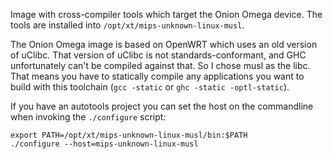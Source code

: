 Image with cross-compiler tools which target the Onion Omega device.
The tools are installed into `/opt/xt/mips-unknown-linux-musl`.

The Onion Omega image is based on OpenWRT which uses an old version
of uClibc. That version of uClibc is not standards-conformant, and GHC
unfortunately can't be compiled against that. So I chose musl as the
libc. That means you have to statically compile any applications you
want to build with this toolchain (`gcc -static` or
`ghc -static -optl-static`).

If you have an autotools project you can set the host on the commandline
when invoking the `./configure` script:

```
export PATH=/opt/xt/mips-unknown-linux-musl/bin:$PATH
./configure --host=mips-unknown-linux-musl
```

